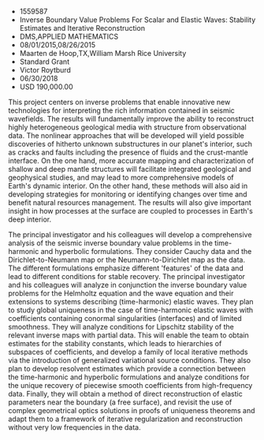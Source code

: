 
* 1559587
* Inverse Boundary Value Problems For Scalar and Elastic Waves: Stability Estimates and Iterative Reconstruction
* DMS,APPLIED MATHEMATICS
* 08/01/2015,08/26/2015
* Maarten de Hoop,TX,William Marsh Rice University
* Standard Grant
* Victor Roytburd
* 06/30/2018
* USD 190,000.00

This project centers on inverse problems that enable innovative new technologies
for interpreting the rich information contained in seismic wavefields. The
results will fundamentally improve the ability to reconstruct highly
heterogeneous geological media with structure from observational data. The
nonlinear approaches that will be developed will yield possible discoveries of
hitherto unknown substructures in our planet's interior, such as cracks and
faults including the presence of fluids and the crust-mantle interface. On the
one hand, more accurate mapping and characterization of shallow and deep mantle
structures will facilitate integrated geological and geophysical studies, and
may lead to more comprehensive models of Earth's dynamic interior. On the other
hand, these methods will also aid in developing strategies for monitoring or
identifying changes over time and benefit natural resources management. The
results will also give important insight in how processes at the surface are
coupled to processes in Earth's deep interior.

The principal investigator and his colleagues will develop a comprehensive
analysis of the seismic inverse boundary value problems in the time-harmonic and
hyperbolic formulations. They consider Cauchy data and the Dirichlet-to-Neumann
map or the Neumann-to-Dirichlet map as the data. The different formulations
emphasize different 'features' of the data and lead to different conditions for
stable recovery. The principal investigator and his colleagues will analyze in
conjunction the inverse boundary value problems for the Helmholtz equation and
the wave equation and their extensions to systems describing (time-harmonic)
elastic waves. They plan to study global uniqueness in the case of time-harmonic
elastic waves with coefficients containing conormal singularities (interfaces)
and of limited smoothness. They will analyze conditions for Lipschitz stability
of the relevant inverse maps with partial data. This will enable the team to
obtain estimates for the stability constants, which leads to hierarchies of
subspaces of coefficients, and develop a family of local iterative methods via
the introduction of generalized variational source conditions. They also plan to
develop resolvent estimates which provide a connection between the time-harmonic
and hyperbolic formulations and analyze conditions for the unique recovery of
piecewise smooth coefficients from high-frequency data. Finally, they will
obtain a method of direct reconstruction of elastic parameters near the boundary
(a free surface), and revisit the use of complex geometrical optics solutions in
proofs of uniqueness theorems and adapt them to a framework of iterative
regularization and reconstruction without very low frequencies in the data.
